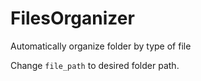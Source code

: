 # FilesOrganizer
Automatically organize folder by type of file

Change ```file_path``` to desired folder path.

